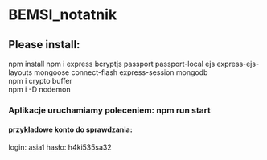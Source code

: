 # BEMSI_notatnik

## Please install:
npm install
npm i express bcryptjs passport passport-local ejs express-ejs-layouts mongoose connect-flash express-session mongodb   
npm i crypto buffer   
npm i -D nodemon  


### Aplikacje uruchamiamy poleceniem: npm run start

#### przykladowe konto do sprawdzania:
login: asia1
hasło: h4ki535sa32